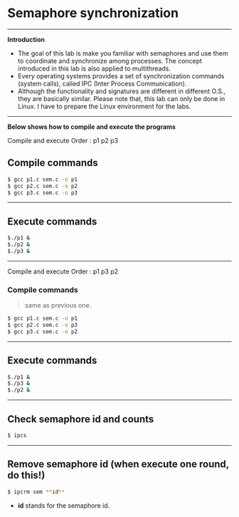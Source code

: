 # Semaphore synchronization

***
**Introduction**

- The goal of this lab is make you familiar with semaphores and use them to coordinate and synchronize among processes. The concept introduced in this lab is also applied to multithreads.
- Every operating systems provides a set of synchronization commands (system calls), called IPC (Inter Process Communication).
- Although the functionality and signatures are different in different O.S., they are basically similar. Please note that, this lab can only be done in Linux. I have to prepare the Linux environment for the labs. 

***
**Below shows how to compile and execute the programs**

Compile and execute Order : p1 p2 p3


## Compile commands
```sh
$ gcc p1.c sem.c -o p1
$ gcc p2.c sem.c -o p2
$ gcc p3.c sem.c -o p3

```

***
## Execute commands
```sh
$./p1 &
$./p2 &
$./p3 &
```


***
Compile and execute Order : p1 p3 p2

### Compile commands

>same as previous one.
```sh
$ gcc p1.c sem.c -o p1
$ gcc p2.c sem.c -o p3
$ gcc p3.c sem.c -o p2
```

***
## Execute commands
```sh
$./p1 &
$./p3 &
$./p2 &
```

***
## Check semaphore id and counts
```sh
$ ipcs
```


***
## Remove semaphore id (when execute one round, do this!)
```sh
$ ipcrm sem **id**
```
 - **id** stands for the semaphore id.





